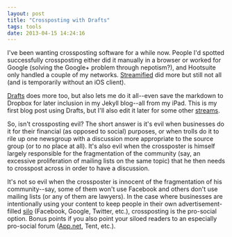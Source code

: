 ```yaml
---
layout: post
title: "Crossposting with Drafts"
tags: tools
date: 2013-04-15 14:24:16
---
```

I've been wanting crossposting software for a while now.  People I'd spotted successfully crossposting either did it manually in a browser or worked for Google (solving the Google+ problem through nepotism?), and Hootsuite only handled a couple of my networks. [Streamified](http://streamified.com/) did more but still not all (and is temporarily without an iOS client).  

[Drafts](http://agiletortoise.com/drafts) does more too, but also lets me do it all--even save the markdown to Dropbox for later inclusion in my Jekyll blog--all from my iPad.  This is my first blog post using Drafts, but I'll also edit it later for some other [streams](/stream/).

So, isn't crossposting evil? The short answer is it's evil when businesses do it for their financial (as opposed to social) purposes, or when trolls do it to rile up one newsgroup with a discussion more appropriate to the source group (or to no place at all). It's also evil when the crossposter is himself largely responsible for the fragmentation of the community (say, an excessive proliferation of mailing lists on the same topic) that he then needs to crosspost across in order to have a discussion. 

It's not so evil when the crossposter is innocent of the fragmentation of his community--say, some of them won't use Facebook and others don't use mailing lists (or any of them are lawyers). In the case where businesses are intentionally using your content to keep people in their own advertisement-filled [silo](http://en.wikipedia.org/wiki/Information_silo) (Facebook, Google, Twitter, etc.), crossposting is the pro-social option. Bonus points if you also point your siloed readers to an especially pro-social forum ([App.net](http://app.net), Tent, etc.).

